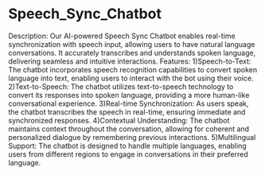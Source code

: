 # Speech_Sync_Chatbot
Description:
Our AI-powered Speech Sync Chatbot enables real-time synchronization with speech input, allowing users to have natural language conversations. It accurately transcribes and understands spoken language, delivering seamless and intuitive interactions.
Features:
1)Speech-to-Text: The chatbot incorporates speech recognition capabilities to convert spoken language into text, enabling users to interact with the bot using their voice.
2)Text-to-Speech: The chatbot utilizes text-to-speech technology to convert its responses into spoken language, providing a more human-like conversational experience.
3)Real-time Synchronization: As users speak, the chatbot transcribes the speech in real-time, ensuring immediate and synchronized responses.
4)Contextual Understanding: The chatbot maintains context throughout the conversation, allowing for coherent and personalized dialogue by remembering previous interactions.
5)Multilingual Support: The chatbot is designed to handle multiple languages, enabling users from different regions to engage in conversations in their preferred language.
